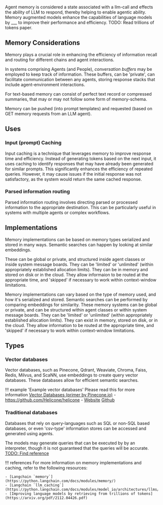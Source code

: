 Agent memory is considered a state associated with a llm-call and effects the ability of LLM to respond, thereby helping to enable agentic ability. Memory augmented models enhance the capabilities of language models by ___ to improve their performance and efficiency. TODO: Read trillions of tokens paper. 

## Memory Considerations

Memory plays a crucial role in enhancing the efficiency of information recall and routing for different chains and agent interactions. 

In systems comprising Agents (and People), _conversation buffers_ may be employed to keep track of information. These buffers, can be 'private',  can facilitate communication between any agents, storing response stacks that include agent-environment interactions.

For text-based memory can consist of perfect text record or compressed summaries, that may or may not follow some form of memory-schema.

Memory can be pushed (into prompt templates) and requested (based on GET memory requests from an LLM agent). 



## Uses

### Input (prompt) Caching

Input caching is a technique that leverages memory to improve response time and efficiency. Instead of generating tokens based on the next input, it uses caching to identify responses that may have already been generated for similar prompts. This significantly enhances the efficiency of repeated queries. However, it may cause issues if the initial response was not satisfactory, as the system would return the same cached response.

### Parsed information routing

Parsed information routing involves directing parsed or processed information to the appropriate destination. This can be particularly useful in systems with multiple agents or complex workflows.



## Implementations

Memory implementations can be based on memory types serialized and stored in many ways. Semantic searches can happen by looking at similar embeddings. 

These can be global or private, and structured inside agent classes or inside system message boards. They can be 'limited' or 'unlimited' (within appropriately established allocation limits). They can be in memory and stored on disk or in the cloud. They allow informaion to be routed at the appropriate time, and 'skipped' if necessary to work within context-window limitations.

Memory implementations can vary based on the type of memory used, and how it's serialized and stored. Semantic searches can be performed by comparing embeddings for similarity. These memory systems can be global or private, and can be structured within agent classes or within system message boards. They can be 'limited' or 'unlimited' (within appropriately established allocation limits). They can exist in memory, stored on disk, or in the cloud. They allow information to be routed at the appropriate time, and 'skipped' if necessary to work within context-window limitations.

## Types

### Vector databases

Vector databases, such as Pinecone, Qdrant, Weaviate, Chroma, Faiss, Redis, Milvus, and ScaNN, use embeddings to create query vector databases. These databases allow for efficient semantic searches. 

!!! example 'Example vector databases'
    Please read this for more information  [Vector Databases (primer by Pinecone.io)](https://www.pinecone.io/learn/vector-database/)
    - https://github.com/Helicone/helicone
    - [Website](https://www.deeplake.ai/) [Github](https://github.com/activeloopai/deeplake)

### Traditional databases

Databases that rely on query-languages such as SQL or non-SQL based databases, or even 'csv-type' information stores can be accessed and generated using agents. 

The models may generate queries that can be executed by by an interpreter, though it is not guaranteed that the queries will be accurate. [TODO: Find reference](some_reference_on_LLM_SQL)

!!! references 
    For more information on memory implementations and caching, refer to the following resources:

    - [Langchain `memory`](https://python.langchain.com/docs/modules/memory/)
    - [Langchain `llm_caching`](https://python.langchain.com/docs/modules/model_io/architectures/llms/integrations/llm_caching)
    - [Improving language models by retrieving from trillions of tokens](https://arxiv.org/pdf/2112.04426.pdf)